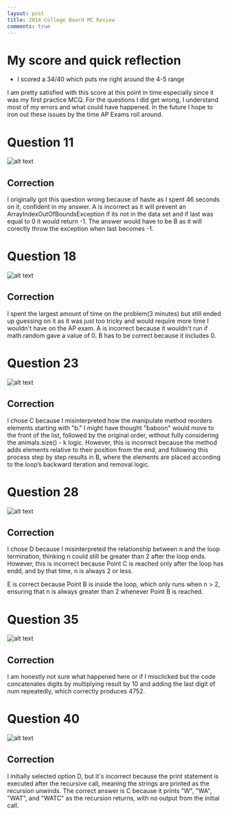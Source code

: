 ```yaml
---
layout: post
title: 2014 College Board MC Review
comments: true
---
```


# My score and quick reflection

- I scored a 34/40 which puts me right around the 4-5 range

I am pretty satisfied with this score at this point in time especially since it was my first practice MCQ. For the questions I did get wrong, I understand most of my errors and what could have happened. In the future I hope to iron out these issues by the time AP Exams roll around.

# Question 11

![alt text]({{site.baseurl}}/images/image-16.png)

## Correction

I originally got this question wrong because of haste as I spent 46 seconds on it, confident in my answer. A is incorrect as it will prevent an ArrayIndexOutOfBoundsException if its not in the data set and if last was equal to 0 it would return -1. The answer would have to be B as it will corectly throw the exception when last becomes -1.

# Question 18

![alt text]({{site.baseurl}}/images/image-17.png)

## Correction

I spent the largest amount of time on the problem(3 minutes) but still ended up guessing on it as it was just too tricky and would require more time I wouldn't have on the AP exam. A is incorrect because it wouldn't run if math.random gave a value of 0. B has to be correct because it includes 0.

# Question 23

![alt text]({{site.baseurl}}/images/image-18.png)

## Correction

I chose C because I misinterpreted how the manipulate method reorders elements starting with "b." I might have thought "baboon" would move to the front of the list, followed by the original order, without fully considering the animals.size() - k logic. However, this is incorrect because the method adds elements relative to their position from the end, and following this process step by step results in B, where the elements are placed according to the loop’s backward iteration and removal logic.

# Question 28

![alt text]({{site.baseurl}}/images/image-19.png)

## Correction

I chose D because I misinterpreted the relationship between n and the loop termination, thinking n could still be greater than 2 after the loop ends. However, this is incorrect because Point C is reached only after the loop has endd, and by that time, n is always 2 or less.

E is correct because Point B is inside the loop, which only runs when n > 2, ensuring that n is always greater than 2 whenever Point B is reached.

# Question 35

![alt text]({{site.baseurl}}/images/image-20.png)

## Correction

I am honestly not sure what happened here or if I misclicked but the code concatenates digits by multiplying result by 10 and adding the last digit of num repeatedly, which correctly produces 4752.

# Question 40

![alt text]({{site.baseurl}}/images/image-21.png)

## Correction

I initially selected option D, but it's incorrect because the print statement is executed after the recursive call, meaning the strings are printed as the recursion unwinds. The correct answer is C because it prints "W", "WA", "WAT", and "WATC" as the recursion returns, with no output from the initial call.
